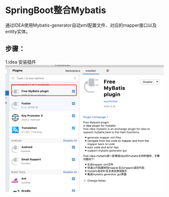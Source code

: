 # SpringBoot整合Mybatis
 通过IDEA使用Mybatis-generator自动xml配置文件、对应的mapper接口以及entity实体。
## 步骤：
1.idea 安装插件
![avator](https://github.com/wangzhenzhenchl/mybatisdemo/blob/main/src/main/resources/static/showpicture/1.png)